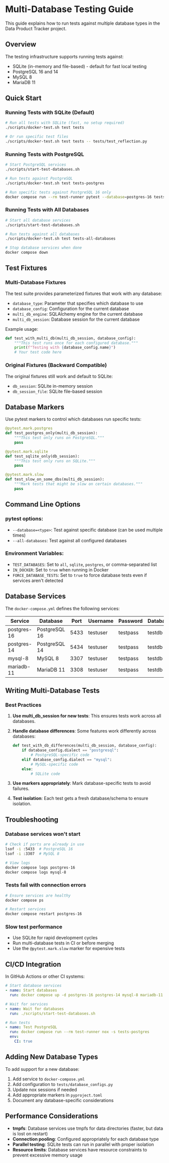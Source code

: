 # Multi-Database Testing Guide

This guide explains how to run tests against multiple database types in the Data Product Tracker project.

## Overview

The testing infrastructure supports running tests against:
- SQLite (in-memory and file-based) - default for fast local testing
- PostgreSQL 16 and 14
- MySQL 8
- MariaDB 11

## Quick Start

### Running Tests with SQLite (Default)

```bash
# Run all tests with SQLite (fast, no setup required)
./scripts/docker-test.sh test tests

# Or run specific test files
./scripts/docker-test.sh test tests -- tests/test_reflection.py
```

### Running Tests with PostgreSQL

```bash
# Start PostgreSQL services
./scripts/start-test-databases.sh

# Run tests against PostgreSQL
./scripts/docker-test.sh test tests-postgres

# Run specific tests against PostgreSQL 16 only
docker compose run --rm test-runner pytest --database=postgres-16 tests/
```

### Running Tests with All Databases

```bash
# Start all database services
./scripts/start-test-databases.sh

# Run tests against all databases
./scripts/docker-test.sh test tests-all-databases

# Stop database services when done
docker compose down
```

## Test Fixtures

### Multi-Database Fixtures

The test suite provides parameterized fixtures that work with any database:

- `database_type`: Parameter that specifies which database to use
- `database_config`: Configuration for the current database
- `multi_db_engine`: SQLAlchemy engine for the current database
- `multi_db_session`: Database session for the current database

Example usage:

```python
def test_with_multi_db(multi_db_session, database_config):
    """This test runs once for each configured database."""
    print(f"Testing with {database_config.name}")
    # Your test code here
```

### Original Fixtures (Backward Compatible)

The original fixtures still work and default to SQLite:
- `db_session`: SQLite in-memory session
- `db_session_file`: SQLite file-based session

## Database Markers

Use pytest markers to control which databases run specific tests:

```python
@pytest.mark.postgres
def test_postgres_only(multi_db_session):
    """This test only runs on PostgreSQL."""
    pass

@pytest.mark.sqlite
def test_sqlite_only(db_session):
    """This test only runs on SQLite."""
    pass

@pytest.mark.slow
def test_slow_on_some_dbs(multi_db_session):
    """Mark tests that might be slow on certain databases."""
    pass
```

## Command Line Options

### pytest options:
- `--database=<type>`: Test against specific database (can be used multiple times)
- `--all-databases`: Test against all configured databases

### Environment Variables:
- `TEST_DATABASES`: Set to `all`, `sqlite`, `postgres`, or comma-separated list
- `IN_DOCKER`: Set to `true` when running in Docker
- `FORCE_DATABASE_TESTS`: Set to `true` to force database tests even if services aren't detected

## Database Services

The `docker-compose.yml` defines the following services:

| Service | Database | Port | Username | Password | Database |
|---------|----------|------|----------|----------|----------|
| postgres-16 | PostgreSQL 16 | 5433 | testuser | testpass | testdb |
| postgres-14 | PostgreSQL 14 | 5434 | testuser | testpass | testdb |
| mysql-8 | MySQL 8 | 3307 | testuser | testpass | testdb |
| mariadb-11 | MariaDB 11 | 3308 | testuser | testpass | testdb |

## Writing Multi-Database Tests

### Best Practices

1. **Use multi_db_session for new tests**: This ensures tests work across all databases.

2. **Handle database differences**: Some features work differently across databases:
   ```python
   def test_with_db_differences(multi_db_session, database_config):
       if database_config.dialect == "postgresql":
           # PostgreSQL-specific code
       elif database_config.dialect == "mysql":
           # MySQL-specific code
       else:
           # SQLite code
   ```

3. **Use markers appropriately**: Mark database-specific tests to avoid failures.

4. **Test isolation**: Each test gets a fresh database/schema to ensure isolation.

## Troubleshooting

### Database services won't start
```bash
# Check if ports are already in use
lsof -i :5433  # PostgreSQL 16
lsof -i :3307  # MySQL 8

# View logs
docker compose logs postgres-16
docker compose logs mysql-8
```

### Tests fail with connection errors
```bash
# Ensure services are healthy
docker compose ps

# Restart services
docker compose restart postgres-16
```

### Slow test performance
- Use SQLite for rapid development cycles
- Run multi-database tests in CI or before merging
- Use the `@pytest.mark.slow` marker for expensive tests

## CI/CD Integration

In GitHub Actions or other CI systems:

```yaml
# Start database services
- name: Start databases
  run: docker compose up -d postgres-16 postgres-14 mysql-8 mariadb-11

# Wait for services
- name: Wait for databases
  run: ./scripts/start-test-databases.sh

# Run tests
- name: Test PostgreSQL
  run: docker compose run --rm test-runner nox -s tests-postgres
  env:
    CI: true
```

## Adding New Database Types

To add support for a new database:

1. Add service to `docker-compose.yml`
2. Add configuration to `tests/database_configs.py`
3. Update nox sessions if needed
4. Add appropriate markers in `pyproject.toml`
5. Document any database-specific considerations

## Performance Considerations

- **tmpfs**: Database services use tmpfs for data directories (faster, but data is lost on restart)
- **Connection pooling**: Configured appropriately for each database type
- **Parallel testing**: SQLite tests can run in parallel with proper isolation
- **Resource limits**: Database services have resource constraints to prevent excessive memory usage
